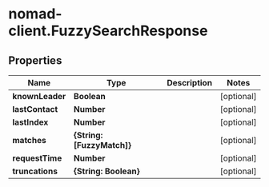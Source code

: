 # nomad-client.FuzzySearchResponse

## Properties

Name | Type | Description | Notes
------------ | ------------- | ------------- | -------------
**knownLeader** | **Boolean** |  | [optional] 
**lastContact** | **Number** |  | [optional] 
**lastIndex** | **Number** |  | [optional] 
**matches** | **{String: [FuzzyMatch]}** |  | [optional] 
**requestTime** | **Number** |  | [optional] 
**truncations** | **{String: Boolean}** |  | [optional] 


